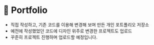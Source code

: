 # 🔆 Portfolio
 - 직접 작성하고, 기존 코드를 이용해 변경해 보며 만든 개인 포트폴리오 저장소
 - 예전에 작성했었던 코드에 디자인 위주로 변경한 프로젝트도 업로드
 - 꾸준히 프로젝트 진행하며 업로드할 예정입니다.

